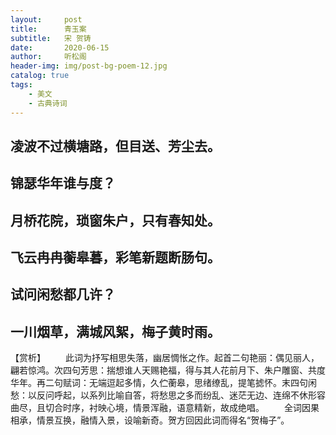 ```yaml
---
layout:     post
title:      青玉案
subtitle:   宋 贺铸
date:       2020-06-15
author:     听松阁
header-img: img/post-bg-poem-12.jpg
catalog: true
tags:
    - 美文
    - 古典诗词
---
```



## 凌波不过横塘路，但目送、芳尘去。
## 锦瑟华年谁与度？
## 月桥花院，琐窗朱户，只有春知处。

## 飞云冉冉蘅皋暮，彩笔新题断肠句。
## 试问闲愁都几许？
## 一川烟草，满城风絮，梅子黄时雨。

【赏析】
　　此词为抒写相思失落，幽居惆怅之作。起首二句艳丽：偶见丽人，翩若惊鸿。次四句芳思：揣想谁人天赐艳福，得与其人花前月下、朱户雕窗、共度华年。再二句赋词：无端逗起多情，久伫蘅皋，思绪缭乱，提笔摅怀。末四句闲愁：以反问呼起，以系列比喻自答，将愁思之多而纷乱、迷茫无边、连绵不休形容曲尽，且切合时序，衬映心境，情景浑融，语意精新，故成绝唱。
　　全词因果相承，情景互换，融情入景，设喻新奇。贺方回因此词而得名“贺梅子”。
